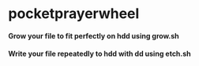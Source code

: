 # pocketprayerwheel

#### Grow your file to fit perfectly on hdd using grow.sh

#### Write your file repeatedly to hdd with dd using etch.sh
